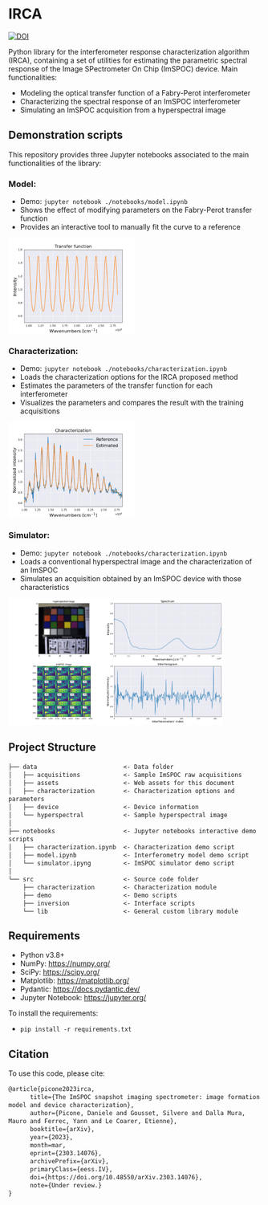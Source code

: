 # IRCA

[![DOI](https://zenodo.org/badge/{github_id}.svg)](https://zenodo.org/badge/latestdoi/{github_id})

Python library for the interferometer response characterization algorithm (IRCA), containing a set of utilities for estimating the parametric spectral response of the Image SPectrometer On Chip (ImSPOC) device.
Main functionalities:
- Modeling the optical transfer function of a Fabry-Perot interferometer
- Characterizing the spectral response of an ImSPOC interferometer
- Simulating an ImSPOC acquisition from a hyperspectral image

## Demonstration scripts

This repository provides three Jupyter notebooks associated to the main functionalities of the library:

### Model:
- Demo: `jupyter notebook ./notebooks/model.ipynb`
- Shows the effect of modifying parameters on the Fabry-Perot transfer function
- Provides an interactive tool to manually fit the curve to a reference

<img src="data/assets/model.png" width="50%" height="50%">

### Characterization:
- Demo: `jupyter notebook ./notebooks/characterization.ipynb`
- Loads the characterization options for the IRCA proposed method
- Estimates the parameters of the transfer function for each interferometer
- Visualizes the parameters and compares the result with the training acquisitions

<img src="data/assets/characterization.png" width="50%" height="50%">

### Simulator:
- Demo: `jupyter notebook ./notebooks/characterization.ipynb`
- Loads a conventional hyperspectral image and the characterization of an ImSPOC
- Simulates an acquisition obtained by an ImSPOC device with those characteristics

<img src="data/assets/simulator.png" width="85%" height="85%">

## Project Structure

    ├── data                        <- Data folder
    │   ├── acquisitions            <- Sample ImSPOC raw acquisitions
    │   ├── assets                  <- Web assets for this document
    │   ├── characterization        <- Characterization options and parameters
    │   ├── device                  <- Device information
    │   └── hyperspectral           <- Sample hyperspectral image
    │
    ├── notebooks                   <- Jupyter notebooks interactive demo scripts
    │   ├── characterization.ipynb  <- Characterization demo script
    │   ├── model.ipynb             <- Interferometry model demo script
    │   └── simulator.ipyng         <- ImSPOC simulator demo script
    │
    └── src                         <- Source code folder
        ├── characterization        <- Characterization module
        ├── demo                    <- Demo scripts
        ├── inversion               <- Interface scripts
        └── lib                     <- General custom library module


## Requirements

- Python v3.8+
- NumPy: https://numpy.org/
- SciPy: https://scipy.org/
- Matplotlib: https://matplotlib.org/
- Pydantic: https://docs.pydantic.dev/
- Jupyter Notebook: https://jupyter.org/

To install the requirements:
- `pip install -r requirements.txt`

## Citation
To use this code, please cite:

```
@article{picone2023irca,
      title={The ImSPOC snapshot imaging spectrometer: image formation model and device characterization}, 
      author={Picone, Daniele and Gousset, Silvere and Dalla Mura, Mauro and Ferrec, Yann and Le Coarer, Etienne},
      booktitle={arXiv},
      year={2023},
      month=mar,
      eprint={2303.14076},
      archivePrefix={arXiv},
      primaryClass={eess.IV},
      doi={https://doi.org/10.48550/arXiv.2303.14076},
      note={Under review.}
}
```
